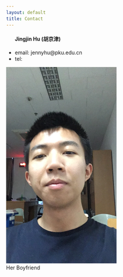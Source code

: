 ```yaml
---
layout: default
title: Contact
---
```


<div class="one-half">
	<ul>
		<h4>Jingjin Hu (胡京津)</h4>
		<li>email: jennyhu@pku.edu.cn</li>
		<li>tel: </li>
	</ul>
</div>
<div class="one-half last">
	<img src="./bunnybunny.jpg" width="300px" >
	<br/>Her Boyfriend
</div>